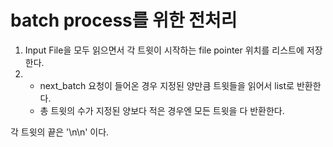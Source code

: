 # batch process를 위한 전처리
1. Input File을 모두 읽으면서 각 트윗이 시작하는 file pointer 위치를 리스트에 저장한다.
2. - next_batch 요청이 들어온 경우 지정된 양만큼 트윗들을 읽어서 list로 반환한다.
   - 총 트윗의 수가 지정된 양보다 적은 경우엔 모든 트윗을 다 반환한다.

각 트윗의 끝은 '\n\n' 이다.
